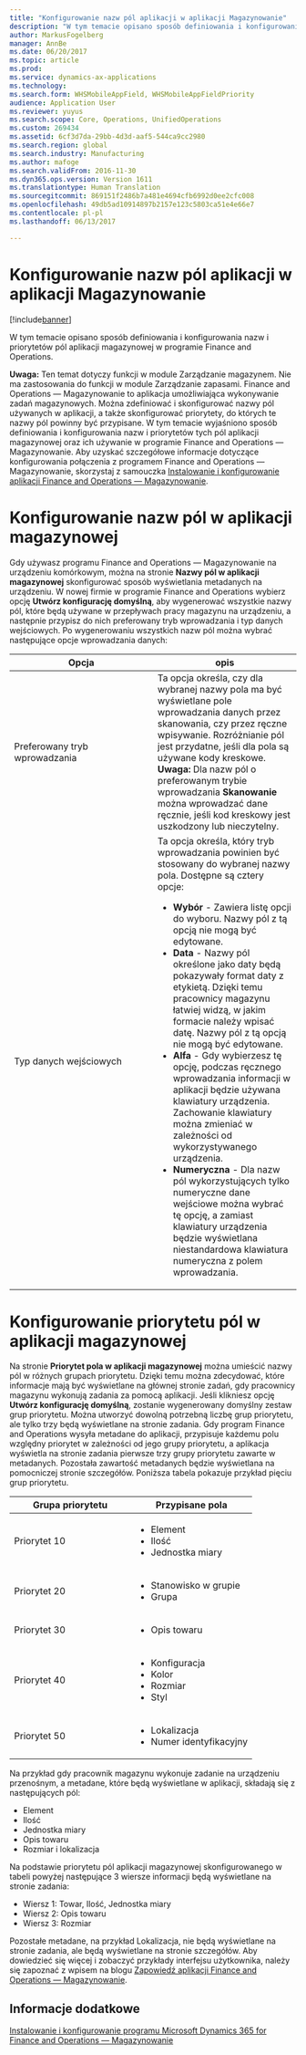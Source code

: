 ```yaml
---
title: "Konfigurowanie nazw pól aplikacji w aplikacji Magazynowanie"
description: "W tym temacie opisano sposób definiowania i konfigurowania nazw i priorytetów pól aplikacji magazynowej w programie Finance and Operations."
author: MarkusFogelberg
manager: AnnBe
ms.date: 06/20/2017
ms.topic: article
ms.prod: 
ms.service: dynamics-ax-applications
ms.technology: 
ms.search.form: WHSMobileAppField, WHSMobileAppFieldPriority
audience: Application User
ms.reviewer: yuyus
ms.search.scope: Core, Operations, UnifiedOperations
ms.custom: 269434
ms.assetid: 6cf3d7da-29bb-4d3d-aaf5-544ca9cc2980
ms.search.region: global
ms.search.industry: Manufacturing
ms.author: mafoge
ms.search.validFrom: 2016-11-30
ms.dyn365.ops.version: Version 1611
ms.translationtype: Human Translation
ms.sourcegitcommit: 869151f2486b7a481e4694cfb6992d0ee2cfc008
ms.openlocfilehash: 49db5ad10914897b2157e123c5803ca51e4e66e7
ms.contentlocale: pl-pl
ms.lasthandoff: 06/13/2017

---
```


# <a name="configure-app-field-names-in-warehousing-app"></a>Konfigurowanie nazw pól aplikacji w aplikacji Magazynowanie

[!include[banner](../includes/banner.md)]


W tym temacie opisano sposób definiowania i konfigurowania nazw i priorytetów pól aplikacji magazynowej w programie Finance and Operations. 

**Uwaga:** Ten temat dotyczy funkcji w module Zarządzanie magazynem. Nie ma zastosowania do funkcji w module Zarządzanie zapasami. Finance and Operations — Magazynowanie to aplikacja umożliwiająca wykonywanie zadań magazynowych. Można zdefiniować i skonfigurować nazwy pól używanych w aplikacji, a także skonfigurować priorytety, do których te nazwy pól powinny być przypisane. W tym temacie wyjaśniono sposób definiowania i konfigurowania nazw i priorytetów tych pól aplikacji magazynowej oraz ich używanie w programie Finance and Operations — Magazynowanie. Aby uzyskać szczegółowe informacje dotyczące konfigurowania połączenia z programem Finance and Operations — Magazynowanie, skorzystaj z samouczka [Instalowanie i konfigurowanie aplikacji Finance and Operations — Magazynowanie](install-configure-warehousing-app.md).

<a name="configure-warehouse-app-field-names"></a>Konfigurowanie nazw pól w aplikacji magazynowej
===================================

Gdy używasz programu Finance and Operations — Magazynowanie na urządzeniu komórkowym, można na stronie **Nazwy pól w aplikacji magazynowej** skonfigurować sposób wyświetlania metadanych na urządzeniu. W nowej firmie w programie Finance and Operations wybierz opcję **Utwórz konfigurację domyślną**, aby wygenerować wszystkie nazwy pól, które będą używane w przepływach pracy magazynu na urządzeniu, a następnie przypisz do nich preferowany tryb wprowadzania i typ danych wejściowych. Po wygenerowaniu wszystkich nazw pól można wybrać następujące opcje wprowadzania danych:

<table>
<colgroup>
<col width="50%" />
<col width="50%" />
</colgroup>
<thead>
<tr class="header">
<th>Opcja</th>
<th>opis</th>
</tr>
</thead>
<tbody>
<tr class="odd">
<td>Preferowany tryb wprowadzania</td>
<td>Ta opcja określa, czy dla wybranej nazwy pola ma być wyświetlane pole wprowadzania danych przez skanowania, czy przez ręczne wpisywanie. Rozróżnianie pól jest przydatne, jeśli dla pola są używane kody kreskowe. <strong>Uwaga:</strong> Dla nazw pól o preferowanym trybie wprowadzania <strong>Skanowanie</strong> można wprowadzać dane ręcznie, jeśli kod kreskowy jest uszkodzony lub nieczytelny.</td>
</tr>
<tr class="even">
<td>Typ danych wejściowych</td>
<td>Ta opcja określa, który tryb wprowadzania powinien być stosowany do wybranej nazwy pola. Dostępne są cztery opcje:
<ul>
<li><strong>Wybór</strong> - Zawiera listę opcji do wyboru. Nazwy pól z tą opcją nie mogą być edytowane.</li>
<li><strong>Data</strong> - Nazwy pól określone jako daty będą pokazywały format daty z etykietą. Dzięki temu pracownicy magazynu łatwiej widzą, w jakim formacie należy wpisać datę. Nazwy pól z tą opcją nie mogą być edytowane.</li>
<li><strong>Alfa</strong> - Gdy wybierzesz tę opcję, podczas ręcznego wprowadzania informacji w aplikacji będzie używana klawiatury urządzenia. Zachowanie klawiatury można zmieniać w zależności od wykorzystywanego urządzenia.</li>
<li><strong>Numeryczna</strong> - Dla nazw pól wykorzystujących tylko numeryczne dane wejściowe można wybrać tę opcję, a zamiast klawiatury urządzenia będzie wyświetlana niestandardowa klawiatura numeryczna z polem wprowadzania.</li>
</ul></td>
</tr>
</tbody>
</table>

<a name="configure-warehouse-app-field-priority"></a>Konfigurowanie priorytetu pól w aplikacji magazynowej
======================================

Na stronie **Priorytet pola w aplikacji magazynowej** można umieścić nazwy pól w różnych grupach priorytetu. Dzięki temu można zdecydować, które informacje mają być wyświetlane na głównej stronie zadań, gdy pracownicy magazynu wykonują zadania za pomocą aplikacji. Jeśli klikniesz opcję **Utwórz konfigurację domyślną**, zostanie wygenerowany domyślny zestaw grup priorytetu. Można utworzyć dowolną potrzebną liczbę grup priorytetu, ale tylko trzy będą wyświetlane na stronie zadania. Gdy program Finance and Operations wysyła metadane do aplikacji, przypisuje każdemu polu względny priorytet w zależności od jego grupy priorytetu, a aplikacja wyświetla na stronie zadania pierwsze trzy grupy priorytetu zawarte w metadanych. Pozostała zawartość metadanych będzie wyświetlana na pomocniczej stronie szczegółów. Poniższa tabela pokazuje przykład pięciu grup priorytetu.

<table>
<colgroup>
<col width="50%" />
<col width="50%" />
</colgroup>
<thead>
<tr class="header">
<th>Grupa priorytetu</th>
<th>Przypisane pola</th>
</tr>
</thead>
<tbody>
<tr class="odd">
<td> Priorytet 10</td>
<td><ul>
<li>Element</li>
<li>Ilość</li>
<li>Jednostka miary</li>
</ul></td>
</tr>
<tr class="even">
<td> Priorytet 20</td>
<td><ul>
<li>Stanowisko w grupie</li>
<li>Grupa</li>
</ul></td>
</tr>
<tr class="odd">
<td> Priorytet 30</td>
<td><ul>
<li>Opis towaru</li>
</ul></td>
</tr>
<tr class="even">
<td> Priorytet 40</td>
<td><ul>
<li>Konfiguracja</li>
<li>Kolor</li>
<li>Rozmiar</li>
<li>Styl</li>
</ul></td>
</tr>
<tr class="odd">
<td> Priorytet 50</td>
<td><ul>
<li>Lokalizacja</li>
<li>Numer identyfikacyjny</li>
</ul></td>
</tr>
</tbody>
</table>

Na przykład gdy pracownik magazynu wykonuje zadanie na urządzeniu przenośnym, a metadane, które będą wyświetlane w aplikacji, składają się z następujących pól:

-   Element
-   Ilość
-   Jednostka miary
-   Opis towaru
-   Rozmiar i lokalizacja

Na podstawie priorytetu pól aplikacji magazynowej skonfigurowanego w tabeli powyżej następujące 3 wiersze informacji będą wyświetlane na stronie zadania:

-   Wiersz 1: Towar, Ilość, Jednostka miary
-   Wiersz 2: Opis towaru
-   Wiersz 3: Rozmiar

Pozostałe metadane, na przykład Lokalizacja, nie będą wyświetlane na stronie zadania, ale będą wyświetlane na stronie szczegółów. Aby dowiedzieć się więcej i zobaczyć przykłady interfejsu użytkownika, należy się zapoznać z wpisem na blogu [Zapowiedź aplikacji Finance and Operations — Magazynowanie](https://blogs.msdn.microsoft.com/dynamicsaxscm/2017/01/20/announcing-dynamics-365-for-operations-warehousing/).

<a name="see-also"></a>Informacje dodatkowe
--------

[Instalowanie i konfigurowanie programu Microsoft Dynamics 365 for Finance and Operations — Magazynowanie](install-configure-warehousing-app.md)




